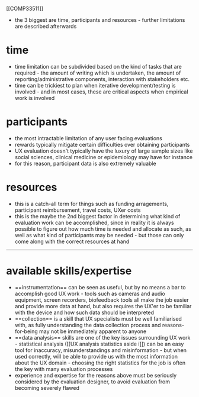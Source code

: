 [[COMP33511]]

- the 3 biggest are time, participants and resources - further limitations are described afterwards
# time
- time limitation can be subdivided based on the kind of tasks that are required - the amount of writing which is undertaken, the amount of reporting/administrative components, interaction with stakeholders etc.
- time can be trickiest to plan when iterative development/testing is involved - and in most cases, these are critical aspects when empirical work is involved
# participants
- the most intractable limitation of any user facing evaluations
- rewards typically mitigate certain difficulties over obtaining participants
- UX evaluation doesn't typically have the luxury of large sample sizes like social sciences, clinical medicine or epidemiology may have for instance
- for this reason, participant data is also extremely valuable
# resources
- this is a catch-all term for things such as funding arragements, participant reimbursement, travel costs, UXer costs
- this is the maybe the 2nd biggest factor in determining what kind of evaluation work can be accomplished, since in reality it is always possible to figure out how much time is needed and allocate as such, as well as what kind of participants may be needed - but those can only come along with the correct resources at hand
***
# available skills/expertise
- ==instrumentation== can be seen as useful, but by no means a bar to accomplish good UX work - tools such as cameras and audio equipment, screen recorders, biofeedback tools all make the job easier and provide more data at hand, but also requires the UX'er to be familiar with the device and how such data should be interpreted
- ==collection== is a skill that UX specialists must be well familiarised with, as fully understanding the data collection process and reasons-for-being may not be immediately apparent to anyone
- ==data analysis== skills are one of the key issues surrounding UX work - statistical analysis ([[UX analysis statistics aside i]]) can be an easy tool for inaccuracy, misunderstandings and misinformation - but when used correctly, will be able to provide us with the most information about the UX domain - choosing the right statistics for the job is often the key with many evaluation processes
- experience and expertise for the reasons above must be seriously considered by the evaluation designer, to avoid evaluation from becoming severely flawed